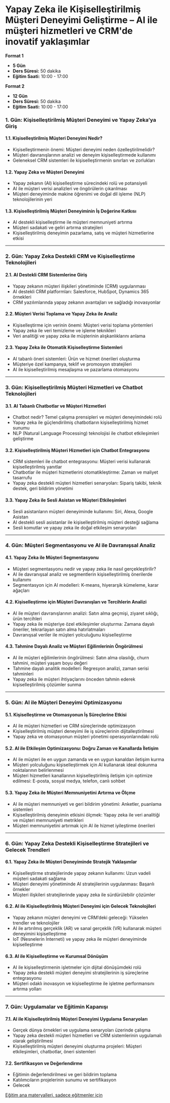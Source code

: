 # **Yapay Zeka ile Kişiselleştirilmiş Müşteri Deneyimi Geliştirme – AI ile müşteri hizmetleri ve CRM'de inovatif yaklaşımlar**

**Format 1**

- **5 Gün**
- **Ders Süresi:** 50 dakika
- **Eğitim Saati:** 10:00 - 17:00

**Format 2**

- **12 Gün**
- **Ders Süresi:** 50 dakika
- **Eğitim Saati:** 10:00 - 17:00

### **1. Gün: Kişiselleştirilmiş Müşteri Deneyimi ve Yapay Zeka’ya Giriş**

#### **1.1. Kişiselleştirilmiş Müşteri Deneyimi Nedir?**
- Kişiselleştirmenin önemi: Müşteri deneyimi neden özelleştirilmelidir?
- Müşteri davranışlarının analizi ve deneyim kişiselleştirmede kullanımı
- Geleneksel CRM sistemleri ile kişiselleştirmenin sınırları ve zorlukları

#### **1.2. Yapay Zeka ve Müşteri Deneyimi**
- Yapay zekanın (AI) kişiselleştirme sürecindeki rolü ve potansiyeli
- AI ile müşteri verisi analizleri ve öngörülerin çıkarılması
- Müşteri deneyiminde makine öğrenimi ve doğal dil işleme (NLP) teknolojilerinin yeri

#### **1.3. Kişiselleştirilmiş Müşteri Deneyiminin İş Değerine Katkısı**
- AI destekli kişiselleştirme ile müşteri memnuniyeti artırma
- Müşteri sadakati ve geliri artırma stratejileri
- Kişiselleştirilmiş deneyimin pazarlama, satış ve müşteri hizmetlerine etkisi

---

### **2. Gün: Yapay Zeka Destekli CRM ve Kişiselleştirme Teknolojileri**

#### **2.1. AI Destekli CRM Sistemlerine Giriş**
- Yapay zekanın müşteri ilişkileri yönetiminde (CRM) uygulanması
- AI destekli CRM platformları: Salesforce, HubSpot, Dynamics 365 örnekleri
- CRM yazılımlarında yapay zekanın avantajları ve sağladığı inovasyonlar

#### **2.2. Müşteri Verisi Toplama ve Yapay Zeka ile Analiz**
- Kişiselleştirme için verinin önemi: Müşteri verisi toplama yöntemleri
- Yapay zeka ile veri temizleme ve işleme teknikleri
- Veri analitiği ve yapay zeka ile müşterinin alışkanlıklarını anlama

#### **2.3. Yapay Zeka ile Otomatik Kişiselleştirme Sistemleri**
- AI tabanlı öneri sistemleri: Ürün ve hizmet önerileri oluşturma
- Müşteriye özel kampanya, teklif ve promosyon stratejileri
- AI ile kişiselleştirilmiş mesajlaşma ve pazarlama otomasyonu

---

### **3. Gün: Kişiselleştirilmiş Müşteri Hizmetleri ve Chatbot Teknolojileri**

#### **3.1. AI Tabanlı Chatbotlar ve Müşteri Hizmetleri**
- Chatbot nedir? Temel çalışma prensipleri ve müşteri deneyimindeki rolü
- Yapay zeka ile güçlendirilmiş chatbotların kişiselleştirilmiş hizmet sunumu
- NLP (Natural Language Processing) teknolojisi ile chatbot etkileşimleri geliştirme

#### **3.2. Kişiselleştirilmiş Müşteri Hizmetleri için Chatbot Entegrasyonu**
- CRM sistemleri ile chatbot entegrasyonu: Müşteri verisi kullanarak kişiselleştirilmiş yanıtlar
- Chatbotlar ile müşteri hizmetlerini otomatikleştirme: Zaman ve maliyet tasarrufu
- Yapay zeka destekli müşteri hizmetleri senaryoları: Sipariş takibi, teknik destek, geri bildirim yönetimi

#### **3.3. Yapay Zeka ile Sesli Asistan ve Müşteri Etkileşimleri**
- Sesli asistanların müşteri deneyiminde kullanımı: Siri, Alexa, Google Asistan
- AI destekli sesli asistanlar ile kişiselleştirilmiş müşteri desteği sağlama
- Sesli komutlar ve yapay zeka ile doğal etkileşim senaryoları

---

### **4. Gün: Müşteri Segmentasyonu ve AI ile Davranışsal Analiz**

#### **4.1. Yapay Zeka ile Müşteri Segmentasyonu**
- Müşteri segmentasyonu nedir ve yapay zeka ile nasıl gerçekleştirilir?
- AI ile davranışsal analiz ve segmentlerin kişiselleştirilmiş önerilerde kullanımı
- Segmentasyon için AI modelleri: K-means, hiyerarşik kümeleme, karar ağaçları

#### **4.2. Kişiselleştirme için Müşteri Davranışları ve Tercihlerin Analizi**
- AI ile müşteri davranışlarının analizi: Satın alma geçmişi, ziyaret sıklığı, ürün tercihleri
- Yapay zeka ile müşteriye özel etkileşimler oluşturma: Zamana dayalı öneriler, tekrarlayan satın alma hatırlatmaları
- Davranışsal veriler ile müşteri yolculuğunu kişiselleştirme

#### **4.3. Tahmine Dayalı Analiz ve Müşteri Eğilimlerinin Öngörülmesi**
- AI ile müşteri eğilimlerinin öngörülmesi: Satın alma olasılığı, churn tahmini, müşteri yaşam boyu değeri
- Tahmine dayalı analitik modelleri: Regresyon analizi, zaman serisi tahminleri
- Yapay zeka ile müşteri ihtiyaçlarını önceden tahmin ederek kişiselleştirilmiş çözümler sunma

---

### **5. Gün: AI ile Müşteri Deneyimi Optimizasyonu**

#### **5.1. Kişiselleştirme ve Otomasyonun İş Süreçlerine Etkisi**
- AI ile müşteri hizmetleri ve CRM süreçlerinde optimizasyon
- Kişiselleştirilmiş müşteri deneyimi ile iş süreçlerinin dijitalleştirilmesi
- Yapay zeka ve otomasyonun müşteri yönetimi operasyonlarındaki rolü

#### **5.2. AI ile Etkileşim Optimizasyonu: Doğru Zaman ve Kanallarda İletişim**
- AI ile müşteri ile en uygun zamanda ve en uygun kanaldan iletişim kurma
- Müşteri yolculuğunu kişiselleştirmek için AI kullanarak ideal dokunma noktalarının belirlenmesi
- Müşteri hizmetleri kanallarının kişiselleştirilmiş iletişim için optimize edilmesi: E-posta, sosyal medya, telefon, canlı sohbet

#### **5.3. Yapay Zeka ile Müşteri Memnuniyetini Artırma ve Ölçme**
- AI ile müşteri memnuniyeti ve geri bildirim yönetimi: Anketler, puanlama sistemleri
- Kişiselleştirilmiş deneyimin etkisini ölçmek: Yapay zeka ile veri analitiği ve müşteri memnuniyeti metrikleri
- Müşteri memnuniyetini artırmak için AI ile hizmet iyileştirme önerileri

---

### **6. Gün: Yapay Zeka Destekli Kişiselleştirme Stratejileri ve Gelecek Trendleri**

#### **6.1. Yapay Zeka ile Müşteri Deneyiminde Stratejik Yaklaşımlar**
- Kişiselleştirme stratejilerinde yapay zekanın kullanımı: Uzun vadeli müşteri sadakati sağlama
- Müşteri deneyimi yönetiminde AI stratejilerinin uygulanması: Başarılı örnekler
- Müşteri ilişkileri stratejilerinde yapay zeka ile sürdürülebilir çözümler

#### **6.2. AI ile Kişiselleştirilmiş Müşteri Deneyimi için Gelecek Teknolojileri**
- Yapay zekanın müşteri deneyimi ve CRM’deki geleceği: Yükselen trendler ve teknolojiler
- AI ile artırılmış gerçeklik (AR) ve sanal gerçeklik (VR) kullanarak müşteri deneyimini kişiselleştirme
- IoT (Nesnelerin İnterneti) ve yapay zeka ile müşteri deneyiminde kişiselleştirme

#### **6.3. AI ile Kişiselleştirme ve Kurumsal Dönüşüm**
- AI ile kişiselleştirmenin işletmeler için dijital dönüşümdeki rolü
- Yapay zeka destekli müşteri deneyimi stratejilerinin iş süreçlerine entegrasyonu
- Müşteri odaklı inovasyon ve kişiselleştirme ile işletme performansını artırma yolları

---

### **7. Gün: Uygulamalar ve Eğitimin Kapanışı**

#### **7.1. AI ile Kişiselleştirilmiş Müşteri Deneyimi Uygulama Senaryoları**
- Gerçek dünya örnekleri ve uygulama senaryoları üzerinde çalışma
- Yapay zeka destekli müşteri hizmetleri ve CRM sistemlerinin uygulamalı olarak geliştirilmesi
- Kişiselleştirilmiş müşteri deneyimi oluşturma projeleri: Müşteri etkileşimleri, chatbotlar, öneri sistemleri

#### **7.2. Sertifikasyon ve Değerlendirme**
- Eğitimin değerlendirilmesi ve geri bildirim toplama
- Katılımcıların projelerinin sunumu ve sertifikasyon
- Gelecek

[Eğitim ana materyalleri, sadece eğitmenler için](https://github.com/TuncerKARAARSLAN-VB/training-kit-yapay-zeka-ile-kisilestirilmis-musteri-deneyimi-gelistirme)
